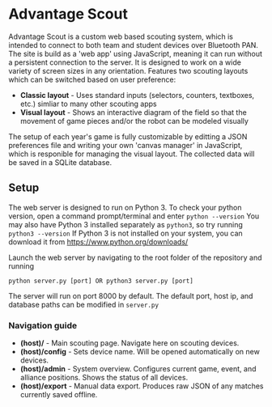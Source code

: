 # Advantage Scout
Advantage Scout is a custom web based scouting system, which is intended to connect to both team and student devices over Bluetooth PAN. The site is build as a 'web app' using JavaScript, meaning it can run without a persistent connection to the server. It is designed to work on a wide variety of screen sizes in any orientation. Features two scouting layouts which can be switched based on user preference:

* **Classic layout** - Uses standard inputs (selectors, counters, textboxes, etc.) simliar to many other scouting apps
* **Visual layout** - Shows an interactive diagram of the field so that the movement of game pieces and/or the robot can be modeled visually

The setup of each year's game is fully customizable by editting a JSON preferences file and writing your own 'canvas manager' in JavaScript, which is responible for managing the visual layout. The collected data will be saved in a SQLite database.

## Setup
The web server is designed to run on Python 3. To check your python version, open a command prompt/terminal and enter `python --version` You may also have Python 3 installed separately as `python3`, so try running `python3 --version` If Python 3 is not installed on your system, you can download it from https://www.python.org/downloads/

Launch the web server by navigating to the root folder of the repository and running
```
python server.py [port] OR python3 server.py [port]
```
The server will run on port 8000 by default. The default port, host ip, and database paths can be modified in `server.py`

### Navigation guide
* **(host)/** - Main scouting page. Navigate here on scouting devices.
* **(host)/config** - Sets device name. Will be opened automatically on new devices.
* **(host)/admin** - System overview. Configures current game, event, and alliance positions. Shows the status of all devices.
* **(host)/export** - Manual data export. Produces raw JSON of any matches currently saved offline.
